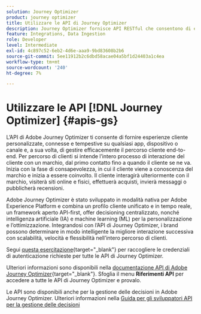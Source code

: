 ```yaml
---
solution: Journey Optimizer
product: journey optimizer
title: Utilizzare le API di Journey Optimizer
description: Journey Optimizer fornisce API RESTful che consentono di eseguire in modo programmatico operazioni chiave nelle applicazioni. Scopri come accedervi e utilizzarli.
feature: Integrations, Data Ingestion
role: Developer
level: Intermediate
exl-id: 4c897c52-6eb2-4d6e-aaa9-9bd83608b2b6
source-git-commit: 5ee11912b2c6dbd58acae04a5bf1d24403a1c4ea
workflow-type: tm+mt
source-wordcount: '240'
ht-degree: 7%

---
```


# Utilizzare le API [!DNL Journey Optimizer] {#apis-gs}

L’API di Adobe Journey Optimizer ti consente di fornire esperienze cliente personalizzate, connesse e tempestive su qualsiasi app, dispositivo o canale e, a sua volta, di gestire efficacemente il percorso cliente end-to-end. Per percorso di clienti si intende l’intero processo di interazione del cliente con un marchio, dal primo contatto fino a quando il cliente se ne va. Inizia con la fase di consapevolezza, in cui il cliente viene a conoscenza del marchio e inizia a essere coinvolto. Il cliente interagirà ulteriormente con il marchio, visiterà siti online e fisici, effettuerà acquisti, invierà messaggi o pubblicherà recensioni.

Adobe Journey Optimizer è stato sviluppato in modalità nativa per Adobe Experience Platform e combina un profilo cliente unificato e in tempo reale, un framework aperto API-first, offer decisioning centralizzato, nonché intelligenza artificiale (IA) e machine learning (ML) per la personalizzazione e l’ottimizzazione. Integrandosi con l’API di Journey Optimizer, i brand possono determinare in modo intelligente la migliore interazione successiva con scalabilità, velocità e flessibilità nell’intero percorso di clienti.

Segui [questa esercitazione](https://developer.adobe.com/journey-optimizer-apis/references/authentication/){target="_blank"} per raccogliere le credenziali di autenticazione richieste per tutte le API di Journey Optimizer.

Ulteriori informazioni sono disponibili nella [documentazione API di Adobe Journey Optimizer](https://developer.adobe.com/journey-optimizer-apis/){target="_blank"}. Sfoglia il menu **Riferimenti API** per accedere a tutte le API di Journey Optimizer e provalo.

Le API sono disponibili anche per la gestione delle decisioni in Adobe Journey Optimizer. Ulteriori informazioni nella [Guida per gli sviluppatori API per la gestione delle decisioni](../offers/api-reference/getting-started.md)
